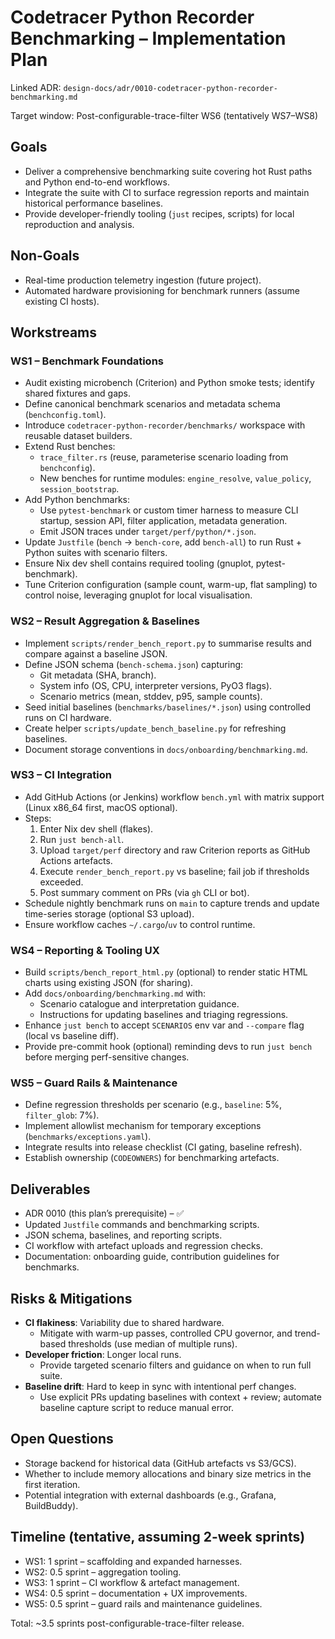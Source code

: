 # Codetracer Python Recorder Benchmarking – Implementation Plan

Linked ADR: `design-docs/adr/0010-codetracer-python-recorder-benchmarking.md`

Target window: Post-configurable-trace-filter WS6 (tentatively WS7–WS8)

## Goals
- Deliver a comprehensive benchmarking suite covering hot Rust paths and Python end-to-end workflows.
- Integrate the suite with CI to surface regression reports and maintain historical performance baselines.
- Provide developer-friendly tooling (`just` recipes, scripts) for local reproduction and analysis.

## Non-Goals
- Real-time production telemetry ingestion (future project).
- Automated hardware provisioning for benchmark runners (assume existing CI hosts).

## Workstreams

### WS1 – Benchmark Foundations
- Audit existing microbench (Criterion) and Python smoke tests; identify shared fixtures and gaps.
- Define canonical benchmark scenarios and metadata schema (`benchconfig.toml`).
- Introduce `codetracer-python-recorder/benchmarks/` workspace with reusable dataset builders.
- Extend Rust benches:
  - `trace_filter.rs` (reuse, parameterise scenario loading from `benchconfig`).
  - New benches for runtime modules: `engine_resolve`, `value_policy`, `session_bootstrap`.
- Add Python benchmarks:
  - Use `pytest-benchmark` or custom timer harness to measure CLI startup, session API, filter application, metadata generation.
  - Emit JSON traces under `target/perf/python/*.json`.
- Update `Justfile` (`bench` → `bench-core`, add `bench-all`) to run Rust + Python suites with scenario filters.
- Ensure Nix dev shell contains required tooling (gnuplot, pytest-benchmark).
- Tune Criterion configuration (sample count, warm-up, flat sampling) to control noise, leveraging gnuplot for local visualisation.

### WS2 – Result Aggregation & Baselines
- Implement `scripts/render_bench_report.py` to summarise results and compare against a baseline JSON.
- Define JSON schema (`bench-schema.json`) capturing:
  - Git metadata (SHA, branch).
  - System info (OS, CPU, interpreter versions, PyO3 flags).
  - Scenario metrics (mean, stddev, p95, sample counts).
- Seed initial baselines (`benchmarks/baselines/*.json`) using controlled runs on CI hardware.
- Create helper `scripts/update_bench_baseline.py` for refreshing baselines.
- Document storage conventions in `docs/onboarding/benchmarking.md`.

### WS3 – CI Integration
- Add GitHub Actions (or Jenkins) workflow `bench.yml` with matrix support (Linux x86_64 first, macOS optional).
- Steps:
  1. Enter Nix dev shell (flakes).
  2. Run `just bench-all`.
  3. Upload `target/perf` directory and raw Criterion reports as GitHub Actions artefacts.
  4. Execute `render_bench_report.py` vs baseline; fail job if thresholds exceeded.
  5. Post summary comment on PRs (via `gh` CLI or bot).
- Schedule nightly benchmark runs on `main` to capture trends and update time-series storage (optional S3 upload).
- Ensure workflow caches `~/.cargo`/`uv` to control runtime.

### WS4 – Reporting & Tooling UX
- Build `scripts/bench_report_html.py` (optional) to render static HTML charts using existing JSON (for sharing).
- Add `docs/onboarding/benchmarking.md` with:
  - Scenario catalogue and interpretation guidance.
  - Instructions for updating baselines and triaging regressions.
- Enhance `just bench` to accept `SCENARIOS` env var and `--compare` flag (local vs baseline diff).
- Provide pre-commit hook (optional) reminding devs to run `just bench` before merging perf-sensitive changes.

### WS5 – Guard Rails & Maintenance
- Define regression thresholds per scenario (e.g., `baseline`: 5%, `filter_glob`: 7%).
- Implement allowlist mechanism for temporary exceptions (`benchmarks/exceptions.yaml`).
- Integrate results into release checklist (CI gating, baseline refresh).
- Establish ownership (`CODEOWNERS`) for benchmarking artefacts.

## Deliverables
- ADR 0010 (this plan’s prerequisite) – ✅
- Updated `Justfile` commands and benchmarking scripts.
- JSON schema, baselines, and reporting scripts.
- CI workflow with artefact uploads and regression checks.
- Documentation: onboarding guide, contribution guidelines for benchmarks.

## Risks & Mitigations
- **CI flakiness**: Variability due to shared hardware.
  - Mitigate with warm-up passes, controlled CPU governor, and trend-based thresholds (use median of multiple runs).
- **Developer friction**: Longer local runs.
  - Provide targeted scenario filters and guidance on when to run full suite.
- **Baseline drift**: Hard to keep in sync with intentional perf changes.
  - Use explicit PRs updating baselines with context + review; automate baseline capture script to reduce manual error.

## Open Questions
- Storage backend for historical data (GitHub artefacts vs S3/GCS).
- Whether to include memory allocations and binary size metrics in the first iteration.
- Potential integration with external dashboards (e.g., Grafana, BuildBuddy).

## Timeline (tentative, assuming 2-week sprints)
- WS1: 1 sprint – scaffolding and expanded harnesses.
- WS2: 0.5 sprint – aggregation tooling.
- WS3: 1 sprint – CI workflow & artefact management.
- WS4: 0.5 sprint – documentation + UX improvements.
- WS5: 0.5 sprint – guard rails and maintenance guidelines.

Total: ~3.5 sprints post-configurable-trace-filter release.
